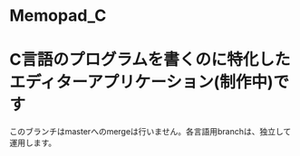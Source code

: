 # Memopad_C

<h1>C言語のプログラムを書くのに特化したエディターアプリケーション(制作中)です</h1>
<p>このブランチはmasterへのmergeは行いません。各言語用branchは、独立して運用します。</p>
